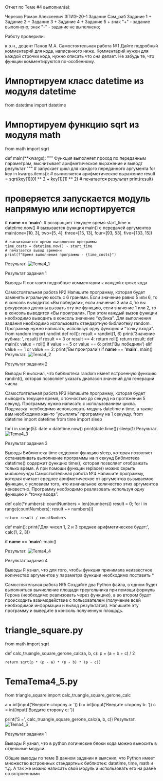 Отчет по Теме #4 выполнил(а):

Черезов Роман Алексеевич
ЗПИЭ-20-1
Задание	Сам_раб
Задание 1	+
Задание 2	+
Задание 3	+
Задание 4	+
Задание 5	+
знак "+" - задание выполнено; знак "-" - задание не выполнено;

Работу проверили:

к.э.н., доцент Панов М.А.
Самостоятельная работа №1
Дайте подробный комментарий для кода, написанного ниже. Комментарий нужен для каждой строчки кода, нужно описать что она делает. Не забудь те, что функции комментируются по-особенному.
# Импортируем класс datetime из модуля datetime
from datetime import datetime
# Импортируем функцию sqrt из модуля math
from math import sqrt

def main(**kwargs):
    """
    Функция выполняет проход по переданным параметрам,
    высчитывает арифметическое выражение и выводт результат
    """
    # запускает цикл для каждого переданного аргумента
    for key in kwargs.items():
        # вычисляется арифметическое выражение
        result = sqrt(key[1][0] ** 2 + key[1][1] ** 2)
        # печатается результат
        print(result)

# проверяется запускается модуль напрямую или испортируется
if __name__ == '__main__':
    # возвращает текущее время
    start_time = datetime.now()
    # вызывается функция main() с передачей аргументов
    main(one=[10, 3], two=[5, 4], three=[15, 13], four=[93, 53], five=[133, 15])

    # высчитывается время выполнения программы
    time_costs = datetime.now() - start_time
    # печатается вывод времени
    print(f"Время выполнения программы - {time_costs}")
Результат.
![Tema4_1](https://github.com/DarknessWillCame/TEMA-4/assets/46960566/086b20a5-a151-43cd-8887-6e1dae6ca9f6)

Результат задания 1

Выводы
Я составил подробные комментарии к каждой строке кода

Самостоятельная работа №2
Напишите программу, которая будет заменять игральную кость с 6 гранями. Если значение равно 5 или 6, то в консоль выводится «Вы победили», если значения 3 или 4, то вы рекурсивно должны вызвать эту же функцию, если значение 1 или 2, то в консоль выводится «Вы проиграли». При этом каждый вызов функции необходимо выводить в консоль значение “кубика”. Для выполнения задания необходимо использовать стандартную библиотеку random. Программу нужно написать, используя одну функцию и "точку входа".
from random import randint
def roll():
    result = randint(1, 6)
    print('Значение кубика: ', result)
    if result == 3 or result == 4:
        return roll()
    return result;
def main():
    value = roll()
    if value == 5 or value == 6:
        print('Вы победили')
    elif value == 1 or value == 2:
        print('Вы проиграли')
if __name__ == '__main__':
    main()
Результат.
![Tema4_2](https://github.com/DarknessWillCame/TEMA-4/assets/46960566/979e512e-83fa-429a-bb05-5626d536db63)

Результат задания 2

Выводы
Я выяснил, что библиотека random имеет встроенную функцию randint(), которая позволяет указать диапазон значений для генерации числа

Самостоятельная работа №3
Напишите программу, которая будет выводить текущее время, с точностью до секунд на протяжении 5 секунд. Программу нужно написать с использованием цикла. Подсказка: необходимо использовать модуль datetime и time, а также вам необходимо как-то “усыплять” программу на 1 секунду.
from datetime import datetime
from time import sleep

for i in range(5):
    date = datetime.now()
    print(date.time())
    sleep(1)
Результат.
![Tema4_3](https://github.com/DarknessWillCame/TEMA-4/assets/46960566/c4795715-ff18-4397-b503-36f24adab273)

Результат задания 3

Выводы
Библиотека time содержит функцию sleep, которая позволяет останавливать выполнение программы на n секунд
Библиотека datetime() содержит функцию time(), которая позволяет отображать только время. А при помощи функции replace() можно скрыть милисекунды
Самостоятельная работа №4
Напишите программу, которая считает среднее арифметическое от аргументов вызываемое функции, с условием того, что изначальное количество этих аргументов неизвестно. Программу необходимо реализовать используя одну функцию и “точку входа”.

def calc(*numbers):
    countNumbers = len((numbers))
    result = 0;
    for i in range(countNumbers):
        result += numbers[i]

    return result / countNumbers

def main():
    print('Для чисел 1, 2 и 3 среднее арифметическое будет:', calc(1, 2, 3))

if __name__ == '__main__':
    main()
    
Результат.
![Tema4_4](https://github.com/DarknessWillCame/TEMA-4/assets/46960566/034f08c9-b5a6-4fb9-a21e-d8ca925c180f)

Результат задания 4

Выводы
Я узнал, что для того, чтобы функция принимала неизвестное количество аргументов у параметра функции необходимо поставить *

Самостоятельная работа №5
Создайте два Python файла, в одном будет выполняться вычисление площади треугольника при помощи формулы Герона (необходимо реализовать через функцию), а во втором будет происходить взаимодействие с пользователем (получение всей необходимой информации и вывод результатов). Напишите эту программу и выведите в консоль полученную площадь.
# triangle_square.py
from math import sqrt

def calc_truangle_square_gerone_calc(a, b, c):
    p = (a + b + c) / 2

    return sqrt(p * (p - a) * (p - b) * (p - c))

# TemaTema4_5.py
from triangle_square import calc_truangle_square_gerone_calc

a = int(input('Введите сторону а: '))
b = int(input('Введите сторону b: '))
c = int(input('Введите сторону c: '))

print('S =', calc_truangle_square_gerone_calc(a, b, c))
Результат.
![Tema4_5](https://github.com/DarknessWillCame/TEMA-4/assets/46960566/717b7f3a-be02-410a-82ef-f7935bbb8405)

Результат задания 1

Выводы
Я узнал, что в python логические блоки кода можно выносить в отдельные модули

Общие выводы по теме
В данном задании я выяснил, что Python имеет множество встроенных стандартных библиотек: datetime, time, math и т.д. А так же можно написать свой модуль и использовать его на равне со встроенными
